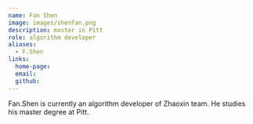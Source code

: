 ```yaml
---
name: Fan Shen
image: images/shenfan.png
description: master in Pitt
role: algorithm developer
aliases:
  - F.Shen
links:
  home-page: 
  email: 
  github: 
---
```


Fan.Shen is currently an algorithm developer of Zhaoxin team.
He studies his master degree at Pitt.

